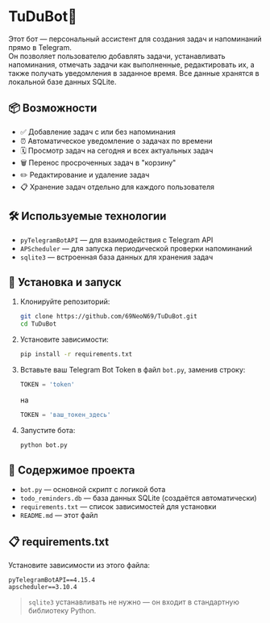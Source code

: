 # TuDuBot🚂

Этот бот — персональный ассистент для создания задач и напоминаний прямо в Telegram.  
Он позволяет пользователю добавлять задачи, устанавливать напоминания, отмечать задачи как выполненные, редактировать их, а также получать уведомления в заданное время. Все данные хранятся в локальной базе данных SQLite.

## 📦 Возможности

- ✅ Добавление задач с или без напоминания
- ⏰ Автоматическое уведомление о задачах по времени
- 🗓 Просмотр задач на сегодня и всех актуальных задач
- 🗑 Перенос просроченных задач в "корзину"
- ✏️ Редактирование и удаление задач
- 📋 Хранение задач отдельно для каждого пользователя

## 🛠 Используемые технологии

- `pyTelegramBotAPI` — для взаимодействия с Telegram API
- `APScheduler` — для запуска периодической проверки напоминаний
- `sqlite3` — встроенная база данных для хранения задач

## 🚀 Установка и запуск

1. Клонируйте репозиторий:

    ```bash
    git clone https://github.com/69NeoN69/TuDuBot.git
    cd TuDuBot
    ```

2. Установите зависимости:

    ```bash
    pip install -r requirements.txt
    ```

3. Вставьте ваш Telegram Bot Token в файл `bot.py`, заменив строку:

    ```python
    TOKEN = 'token'
    ```

    на

    ```python
    TOKEN = 'ваш_токен_здесь'
    ```

4. Запустите бота:

    ```bash
    python bot.py
    ```

## 📂 Содержимое проекта

- `bot.py` — основной скрипт с логикой бота
- `todo_reminders.db` — база данных SQLite (создаётся автоматически)
- `requirements.txt` — список зависимостей для установки
- `README.md` — этот файл

## 📋 requirements.txt

Установите зависимости из этого файла:

```
pyTelegramBotAPI==4.15.4
apscheduler==3.10.4
```

> `sqlite3` устанавливать не нужно — он входит в стандартную библиотеку Python.
